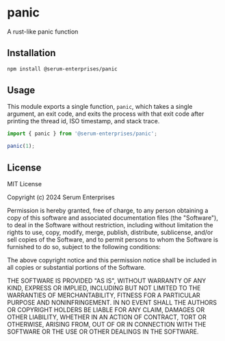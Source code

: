 # panic
A rust-like panic function

## Installation

```bash
npm install @serum-enterprises/panic
```

## Usage

This module exports a single function, `panic`, which takes a single argument, an exit code, and exits the process with that exit code after printing the thread id, ISO timestamp, and stack trace.

```typescript
import { panic } from '@serum-enterprises/panic';

panic(1);
```

## License
MIT License

Copyright (c) 2024 Serum Enterprises

Permission is hereby granted, free of charge, to any person obtaining a copy
of this software and associated documentation files (the "Software"), to deal
in the Software without restriction, including without limitation the rights
to use, copy, modify, merge, publish, distribute, sublicense, and/or sell
copies of the Software, and to permit persons to whom the Software is
furnished to do so, subject to the following conditions:

The above copyright notice and this permission notice shall be included in all
copies or substantial portions of the Software.

THE SOFTWARE IS PROVIDED "AS IS", WITHOUT WARRANTY OF ANY KIND, EXPRESS OR
IMPLIED, INCLUDING BUT NOT LIMITED TO THE WARRANTIES OF MERCHANTABILITY,
FITNESS FOR A PARTICULAR PURPOSE AND NONINFRINGEMENT. IN NO EVENT SHALL THE
AUTHORS OR COPYRIGHT HOLDERS BE LIABLE FOR ANY CLAIM, DAMAGES OR OTHER
LIABILITY, WHETHER IN AN ACTION OF CONTRACT, TORT OR OTHERWISE, ARISING FROM,
OUT OF OR IN CONNECTION WITH THE SOFTWARE OR THE USE OR OTHER DEALINGS IN THE
SOFTWARE.